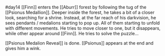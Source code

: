 #day14 
[[Finn]] enters the [[Aburr]] forest by following the tug of the [[Psionus Medallion]].
Deeper inside the forest, he takes a bit of a closer look, searching for a shrine.
Instead, at the far reach of his darkvision, he sees pendants / medalions starting to pop up. All of them starting to unfold with different movements. He tries to move closer to one, but it disappears, while other appear around [[Finn]]. He tries to solve the puzzle...

[[Psionus Medalion Reveal]] is done. [[Psionus]] appears at the end and gives him a wink.
